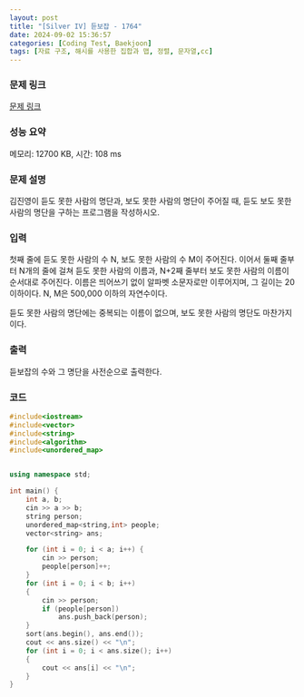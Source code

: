 ```yaml
---
layout: post
title: "[Silver IV] 듣보잡 - 1764"
date: 2024-09-02 15:36:57
categories: [Coding Test, Baekjoon]
tags: [자료 구조, 해시를 사용한 집합과 맵, 정렬, 문자열,cc]
---
```


### 문제 링크

[문제 링크](https://www.acmicpc.net/problem/1764)

### 성능 요약

메모리: 12700 KB, 시간: 108 ms

### 문제 설명

<p>김진영이 듣도 못한 사람의 명단과, 보도 못한 사람의 명단이 주어질 때, 듣도 보도 못한 사람의 명단을 구하는 프로그램을 작성하시오.</p>

### 입력

 <p>첫째 줄에 듣도 못한 사람의 수 N, 보도 못한 사람의 수 M이 주어진다. 이어서 둘째 줄부터 N개의 줄에 걸쳐 듣도 못한 사람의 이름과, N+2째 줄부터 보도 못한 사람의 이름이 순서대로 주어진다. 이름은 띄어쓰기 없이 알파벳 소문자로만 이루어지며, 그 길이는 20 이하이다. N, M은 500,000 이하의 자연수이다.</p>

<p>듣도 못한 사람의 명단에는 중복되는 이름이 없으며, 보도 못한 사람의 명단도 마찬가지이다.</p>

### 출력

 <p>듣보잡의 수와 그 명단을 사전순으로 출력한다.</p>

### 코드

```cc
#include<iostream>
#include<vector>
#include<string>
#include<algorithm>
#include<unordered_map>


using namespace std;

int main() {
	int a, b;
	cin >> a >> b;
	string person;
	unordered_map<string,int> people;
	vector<string> ans;

	for (int i = 0; i < a; i++) {
		cin >> person;
		people[person]++;
	}
	for (int i = 0; i < b; i++)
	{
		cin >> person;
		if (people[person])
			ans.push_back(person);
	}
	sort(ans.begin(), ans.end());
	cout << ans.size() << "\n";
	for (int i = 0; i < ans.size(); i++)
	{
		cout << ans[i] << "\n";
	}
}
```
